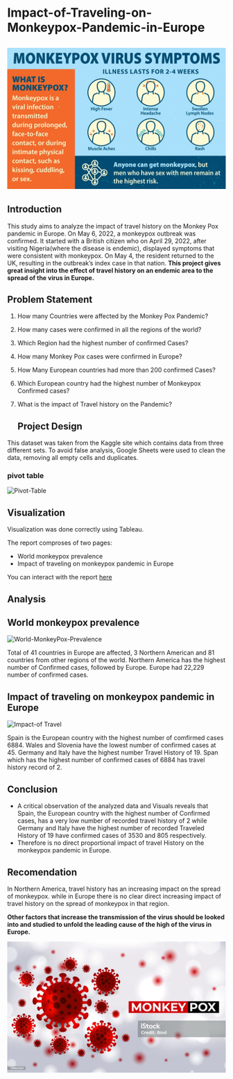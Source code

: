 # Impact-of-Traveling-on-Monkeypox-Pandemic-in-Europe

![](image1.jpg)
---
## Introduction
This study aims to analyze the impact of travel history on the Monkey Pox pandemic in Europe.
On May 6, 2022, a monkeypox outbreak was confirmed. It started with a British citizen who on April 29, 2022, after visiting Nigeria(where the disease is endemic), displayed symptoms that were consistent with monkeypox. On May 4, the resident returned to the UK, resulting in the outbreak’s index case in that nation.
**This project gives great insight into the effect of travel history on an endemic area to the spread of the virus in Europe.**

## Problem Statement
1) How many Countries were affected by the Monkey Pox Pandemic?
2) How many cases were confirmed in all the regions of the world?
3) Which Region had the highest number of confirmed Cases?
4) How many Monkey Pox cases were confirmed in Europe?
5) How Many European countries had more than 200 confirmed Cases?
6) Which European country had the highest number of Monkeypox Confirmed cases?
7) What is the impact of Travel history on the Pandemic?


	## Project Design
This dataset was taken from the Kaggle site which contains data from three different sets.
To avoid false analysis, Google Sheets were used to clean the data, removing all empty cells and duplicates.

### pivot table
![Pivot-Table](https://github.com/Kingkene/Impact-of-Traveling-on-Monkeypox-Pandemic-in-Europe/assets/120706444/78b33145-64f6-4e41-86dc-fc54a7d6a1ff)

## Visualization
Visualization was done correctly using Tableau.

The report comproses of two pages:

- World monkeypox prevalence
- Impact of traveling on monkeypox pandemic in Europe
  
You can interact with the report [here](https://public.tableau.com/views/ImpactofTravelingonMonkeypoxPandemicinEurope/Dashboard1?:language=en-US&:display_count=n&:origin=viz_share_link)

## Analysis

## World monkeypox prevalence
![World-MonkeyPox-Prevalence](https://github.com/Kingkene/Impact-of-Traveling-on-Monkeypox-Pandemic-in-Europe/assets/120706444/897d821e-cfb8-45eb-9522-717e233bd690)

 Total of 41 countries in Europe are affected, 3 Northern American and 81 countries from other regions of the world.
 Northern America has the highest number of Confirmed cases, followed by Europe. 
 Europe had 22,229 number of confirmed cases.
 
 ## Impact of traveling on monkeypox pandemic in Europe
![Impact-of Travel](https://github.com/Kingkene/Impact-of-Traveling-on-Monkeypox-Pandemic-in-Europe/assets/120706444/e1520be0-51d4-4421-b226-de8822f1ec3e)

Spain is the European country with the highest number of comfirmed cases 6884.
Wales and Slovenia have the lowest number of confirmed cases at 45.
Germany and Italy have the highest number Travel History of 19.
Span which has the highest number of confirmed cases of 6884 has travel history record of 2.

## Conclusion 

- A critical observation of the analyzed data and Visuals reveals that Spain, the European country with the highest number of Confirmed cases, has a very low number of recorded travel history of 2 while Germany 
and  Italy have the highest number of recorded Traveled History of 19 have confirmed cases of 3530 and 805 respectively.
- Therefore is no direct proportional impact of travel History on the monkeypox pandemic in Europe.

 ## Recomendation
 In Northern America, travel history has an increasing impact on the spread of monkeypox. 
 while in Europe there is no clear direct increasing impact of travel history on the spread of monkeypox in that region. 
 
 **Other factors that increase the transmission of the virus should be looked into and studied to unfold the leading cause of the high of the virus in Europe.**


![](image.jpg)
